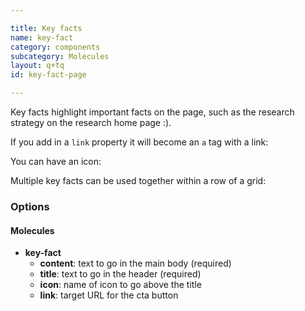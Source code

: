 ```yaml
---

title: Key facts
name: key-fact
category: components
subcategory: Molecules
layout: q+tq
id: key-fact-page

---
```


<div class="lead"><p>Key facts highlight important facts on the page, such as the research strategy on the research home page :).</p></div>

<script>
component("key-fact", {
  "title": "10th for research impact in the REF 2014",
  "content": "<p>Research performance</p>"
});
</script>

If you add in a `link` property it will become an `a` tag with a link:

<script>
component("key-fact", {
  "title": "10th for research impact in the REF 2014",
  "content": "<p>Research performance</p>",
  "link": "http://www.york.ac.uk/research/performance/"
});
</script>

You can have an icon:

<script>
component("key-fact", {
  "title": "10th for research impact in the REF 2014",
  "content": "<p>Research performance</p>",
  "link": "http://www.york.ac.uk/research/performance/",
  "icon": "book"
});
</script>

Multiple key facts can be used together within a row of a grid:

<script>
component("grid-row", { "atoms": [
  { "grid-box": { "size": "third", "atoms": { "key-fact": {
    "title": "10th for research impact in the REF 2014",
    "content": "<p>Research performance</p>",
    "link": "http://www.york.ac.uk/research/performance/",
    "icon": "book"
  } } } },
  { "grid-box": { "size": "third", "atoms": { "key-fact": {
    "title": "&pound;500 million invested in facilities",
    "content": "<p>World-class resources available to staff and partners</p>",
    "link": "http://www.york.ac.uk/research/facilities/",
    "icon": "money"
  } } } },
  { "grid-box": { "size": "third", "atoms": { "key-fact": {
    "title": "York Graduate Research School",
    "content": "Supporting a community of over 2,000 research students",
    "link": "http://www.york.ac.uk/research/graduate-school/",
    "icon": "graduation-cap"
  } } } }
] });

</script>

### Options

#### Molecules

* **key-fact**
  * **content**: text to go in the main body (required)
  * **title**: text to go in the header (required)
  * **icon**: name of icon to go above the title
  * **link**: target URL for the cta button
